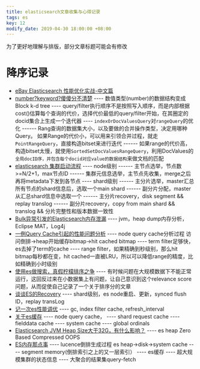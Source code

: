 ```yaml
---
title: elasticsearch文章收集与心得记录
tags: es
key: 12
modify_date: 2019-04-30 18:00:00 +08:00
---
```


为了更好地理解与排版，部分文章标题可能会有修改

# 降序记录

- [eBay Elasticsearch 性能优化实战-中文篇](http://blog.csdn.net/kimichen123/article/details/79073832)
- [number?keyword?傻傻分不清楚](https://elasticsearch.cn/article/446)
---- 数值类型(number)的数据结构变成Block k-d tree
---- query/filter执行顺序不是按照写入顺序，而是内部根据cost()估算每个查询的代价，选择代价最低的query/filter开始，在其圈定的docid集合上生成一个迭代器
---- `indexOrDocValuesQuery`对`rangeQuery`的优化
------ Rang查询的数据集大小，以及要做的合并操作类型，决定用哪种Query。 如果Range的代价小，可以用来引领合并过程，就走`PointRangeQuery`，直接构造bitset来进行迭代
------ 如果range的代价高，构造bitset太慢，就使用`SortedSetDocValuesRangeQuery`，利用DocValues的`全局docID序，并包含每个docid对应value的数据结构`来做文档的匹配
- [elasticsearch 集群启动流程](https://mp.weixin.qq.com/s/8K-TULv_ZgZ_hr-QnrqAZQ)
---- node级别
------ 主节点选举，节点数>=N/2+1，max节点ID
------ 集群元信息选举，主节点先收集，merge之后再将metadata下发到各节点
---- shard级别
------ 主分片选举，master汇总所有节点的shard信息后，选取一个main shard
------ 副分片分配，master从汇总shard信息中选取一个
------ 主分片recovery，disk segment && replay translog
------ 副分片recovery，copy from main shard && translog && 分片完整性和版本数据一致性
- [Bulk异常引发的Elasticsearch内存泄漏](https://elasticsearch.cn/article/361)
---- jvm，heap dump内存分析，Eclipse MAT，Log4j
- [一例Query Cache引起的性能问题分析](https://elasticsearch.cn/article/304)
---- node query cache分析过程 访问倒排->heap开始缓存bitmap->hit cached bitmap
---- term filter足够快，es去掉了term的cache
---- range filter，如果精确到秒级别，那么hit bitmap每秒都在变，hit cached一直被LRU，所以可以降低range的精度，比如精确到小时级别
- [使用es做搜索，真假柠檬排序之争](https://elasticsearch.cn/question/2275)
---- 有时候问题在大规模数据下不能正常运行，这回反过来在小数据集上有问题，让自己意识到这个relevance score问题，从而促使自己记录了一个关于排序分的文章
- [谈谈ES的Recovery](https://elasticsearch.cn/article/38)
---- shard级别，es node重启、更新，synced flush ID，replay transLog
- [记一次es性能调优](https://elasticsearch.cn/article/118)
---- gc, index filter cache, refresh_interval
- [关于es缓存](https://elasticsearch.cn/question/2709)
---- node query cache，
---- shard request cache
---- fielddata cache
---- system cache
---- global ordinals
- [Elasticsearch JVM Heap Size大于32G，有什么影响？](http://www.cnblogs.com/zklidd/p/6170917.html)
---- es heap Zero Based Compressed OOPS
- [ES内存那点事](https://elasticsearch.cn/article/32)
---- lucence倒排生成过程 es heap->disk->system cache
---- segment memory(倒排索引之上的又一层索引）
---- es缓存
---- 超大规模集群的状态信息
---- 大聚合的结果集query-fetch
